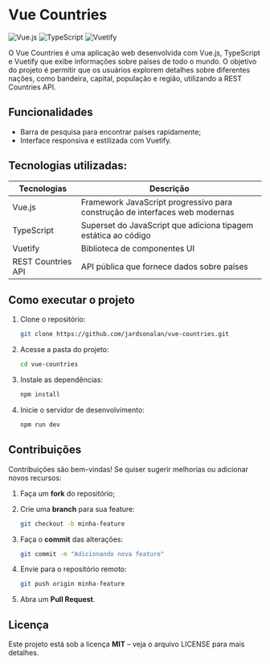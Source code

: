 # Vue Countries

![Vue.js](https://img.shields.io/badge/Vue.js-3-green)
![TypeScript](https://img.shields.io/badge/TypeScript-4-blue)
![Vuetify](https://img.shields.io/badge/Vuetify-3-purple)

O Vue Countries é uma aplicação web desenvolvida com Vue.js, TypeScript e Vuetify que exibe informações sobre países de todo o mundo. O objetivo do projeto é permitir que os usuários explorem detalhes sobre diferentes nações, como bandeira, capital, população e região, utilizando a REST Countries API.

## Funcionalidades
- Barra de pesquisa para encontrar países rapidamente;
- Interface responsiva e estilizada com Vuetify.

## Tecnologias utilizadas:
| Tecnologias | Descrição |
| --- | --- |
| Vue.js | Framework JavaScript progressivo para construção de interfaces web modernas |
| TypeScript | Superset do JavaScript que adiciona tipagem estática ao código |
| Vuetify | Biblioteca de componentes UI |
| REST Countries API | API pública que fornece dados sobre países |

## Como executar o projeto
1. Clone o repositório:
   ```bash
   git clone https://github.com/jardsonalan/vue-countries.git
   ```

2. Acesse a pasta do projeto:
   ```bash
   cd vue-countries
   ```

3. Instale as dependências:
   ```bash
   npm install
   ```

4. Inicie o servidor de desenvolvimento:
   ```bash
   npm run dev
   ```

## Contribuições
Contribuições são bem-vindas! Se quiser sugerir melhorias ou adicionar novos recursos:
1. Faça um **fork** do repositório;

2. Crie uma **branch** para sua feature:
   ```bash
   git checkout -b minha-feature
   ```
   
3. Faça o **commit** das alterações:
   ```bash
   git commit -m "Adicionando nova feature"
   ```
   
4. Envie para o repositório remoto:
   ```bash
   git push origin minha-feature
   ```
   
5. Abra um **Pull Request**.

## Licença
Este projeto está sob a licença **MIT** – veja o arquivo LICENSE para mais detalhes.

